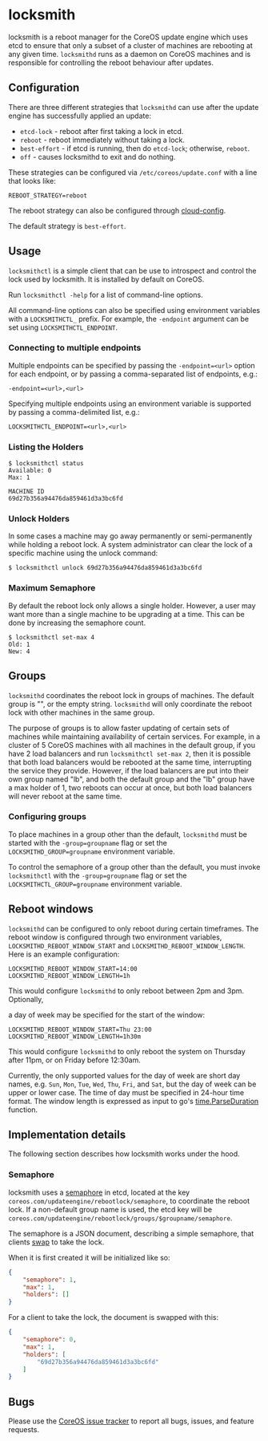 # locksmith

locksmith is a reboot manager for the CoreOS update engine which uses
etcd to ensure that only a subset of a cluster of machines are rebooting
at any given time. `locksmithd` runs as a daemon on CoreOS machines and is
responsible for controlling the reboot behaviour after updates.

## Configuration

There are three different strategies that `locksmithd` can use after the update
engine has successfully applied an update:

- `etcd-lock` - reboot after first taking a lock in etcd.
- `reboot` - reboot immediately without taking a lock.
- `best-effort` - if etcd is running, then do `etcd-lock`; otherwise, `reboot`.
- `off` - causes locksmithd to exit and do nothing.

These strategies can be configured via `/etc/coreos/update.conf` with a line that looks like:

```
REBOOT_STRATEGY=reboot
```

The reboot strategy can also be configured through [cloud-config](https://github.com/coreos/coreos-cloudinit/blob/master/Documentation/cloud-config.md#update).

The default strategy is `best-effort`.

## Usage

`locksmithctl` is a simple client that can be use to introspect and control the
lock used by locksmith.  It is installed by default on CoreOS.

Run `locksmithctl -help` for a list of command-line options.

All command-line options can also be specified using environment variables with
a `LOCKSMITHCTL_` prefix. For example, the `-endpoint` argument can be set
using `LOCKSMITHCTL_ENDPOINT`.

### Connecting to multiple endpoints

Multiple endpoints can be specified by passing the `-endpoint=<url>` option for
each endpoint, or by passing a comma-separated list of endpoints, e.g.:

    -endpoint=<url>,<url>

Specifying multiple endpoints using an environment variable is supported by
passing a comma-delimited list, e.g.:

    LOCKSMITHCTL_ENDPOINT=<url>,<url>

### Listing the Holders

```
$ locksmithctl status
Available: 0
Max: 1

MACHINE ID
69d27b356a94476da859461d3a3bc6fd
```

### Unlock Holders

In some cases a machine may go away permanently or semi-permanently while
holding a reboot lock. A system administrator can clear the lock of a specific
machine using the unlock command:

```
$ locksmithctl unlock 69d27b356a94476da859461d3a3bc6fd
```

### Maximum Semaphore

By default the reboot lock only allows a single holder. However, a user may
want more than a single machine to be upgrading at a time. This can be done by
increasing the semaphore count.

```
$ locksmithctl set-max 4
Old: 1
New: 4
```

## Groups

`locksmithd` coordinates the reboot lock in groups of machines. The default
group is "", or the empty string. `locksmithd` will only coordinate the reboot
lock with other machines in the same group.

The purpose of groups is to allow faster updating of certain sets of machines
while maintaining availability of certain services. For example, in a cluster
of 5 CoreOS machines with all machines in the default group, if you have 2 load
balancers and run `locksmithctl set-max 2`, then it is possible that both load
balancers would be rebooted at the same time, interrupting the service they
provide. However, if the load balancers are put into their own group named "lb",
and both the default group and the "lb" group have a max holder of 1, two
reboots can occur at once, but both load balancers will never reboot at the same
time.

### Configuring groups

To place machines in a group other than the default, `locksmithd` must be started
with the `-group=groupname` flag or set the `LOCKSMITHD_GROUP=groupname` environment
variable.

To control the semaphore of a group other than the default, you must invoke
`locksmithctl` with the `-group=groupname` flag or set the `LOCKSMITHCTL_GROUP=groupname`
environment variable.

## Reboot windows

`locksmithd` can be configured to only reboot during certain timeframes. The
reboot window is configured through two environment variables,
`LOCKSMITHD_REBOOT_WINDOW_START` and `LOCKSMITHD_REBOOT_WINDOW_LENGTH`. Here is an example configuration:

```
LOCKSMITHD_REBOOT_WINDOW_START=14:00
LOCKSMITHD_REBOOT_WINDOW_LENGTH=1h
```

This would configure `locksmithd` to only reboot between 2pm and 3pm. Optionally,

a day of week may be specified for the start of the window:

```
LOCKSMITHD_REBOOT_WINDOW_START=Thu 23:00
LOCKSMITHD_REBOOT_WINDOW_LENGTH=1h30m
```

This would configure `locksmithd` to only reboot the system on Thursday after 11pm,
or on Friday before 12:30am.

Currently, the only supported values for the day of week are short day names,
e.g. `Sun`, `Mon`, `Tue`, `Wed`, `Thu`, `Fri`, and `Sat`, but the day of week can
be upper or lower case. The time of day must be specified in 24-hour time format.
The window length is expressed as input to go's [time.ParseDuration][time.ParseDuration]
function.

[time.ParseDuration]: http://godoc.org/time#ParseDuration

## Implementation details 

The following section describes how locksmith works under the hood.

### Semaphore

locksmith uses a [semaphore][semaphore] in etcd, located at the key
`coreos.com/updateengine/rebootlock/semaphore`, to coordinate the reboot lock.
If a non-default group name is used, the etcd key will be
`coreos.com/updateengine/rebootlock/groups/$groupname/semaphore`.

The semaphore is a JSON document, describing a simple semaphore, that clients [swap][cas]
to take the lock. 

When it is first created it will be initialized like so:

```json
{
	"semaphore": 1,
	"max": 1,
	"holders": []
}
```

For a client to take the lock, the document is swapped with this:

```json
{
	"semaphore": 0,
	"max": 1,
	"holders": [
		"69d27b356a94476da859461d3a3bc6fd"
	]
}
```

## Bugs

Please use the [CoreOS issue tracker][bugs] to report all bugs, issues, and feature requests.

[semaphore]: http://en.wikipedia.org/wiki/Semaphore_(programming)
[cas]: https://github.com/coreos/etcd/blob/master/Documentation/api.md#atomic-compare-and-swap
[bugs]: https://github.com/coreos/bugs/issues/new?labels=component/locksmith
